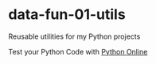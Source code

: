 # data-fun-01-utils
Reusable utilities for my Python projects

Test your Python Code with [Python Online](https://www.online-python.com)